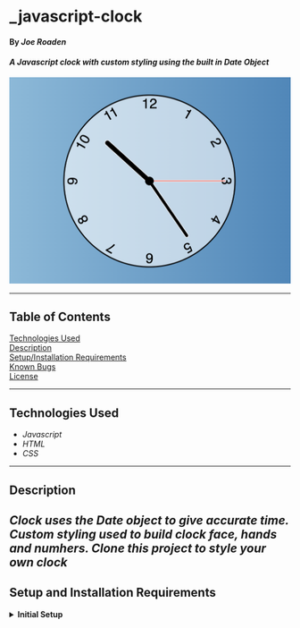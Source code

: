 # _javascript-clock

#### By _Joe Roaden_

#### _A Javascript clock with custom styling using the built in Date Object_


![image](app-screen-shot.png)


---
## Table of Contents
[Technologies Used](#technologies-used)  
[Description](#description)  
[Setup/Installation Requirements](#setup-and-installation-requirements)   
[Known Bugs](#known-bugs)  
[License](#License)

---
## Technologies Used

* _Javascript_
* _HTML_
* _CSS_


---
## Description

_Clock uses the Date object to give accurate time.  Custom styling used to build clock face, hands and numhers. Clone this project to style your own clock_
---
## Setup and Installation Requirements

<details>
<summary><strong>Initial Setup</strong></summary>  

1. Copy the git repository url: https://github.com/joeroaden/javascript-clock
2. Open a shell program and navigate to your desktop.
3. Clone the repository for this project using the `git clone` command and including the copied URL.
4. While still in the shell program, navigate to the root directory of the newly created file named `javascript-clock`.
5. To view the application on your local live server, right click on index.html.

---
## Known Bugs

* _There are no known bugs at this time_

---
## License


[Copyright](/LICENSE) © 2022 Joe Roaden

